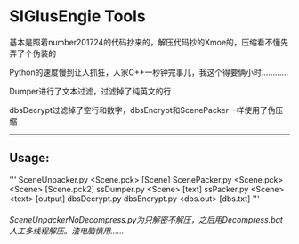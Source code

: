 # SIGlusEngie Tools

基本是照着number201724的代码抄来的，解压代码抄的Xmoe的，压缩看不懂先弄了个伪装的

Python的速度慢到让人抓狂，人家C++一秒钟完事儿，我这个得要俩小时…………

Dumper进行了文本过滤，过滤掉了纯英文的行

dbsDecrypt过滤掉了空行和数字，dbsEncrypt和ScenePacker一样使用了伪压缩


***
## Usage:
'''
SceneUnpacker.py <Scene.pck> [Scene\]
ScenePacker.py <Scene.pck> <Scene\> [Scene.pck2]
ssDumper.py <Scene\> [text\]
ssPacker.py <Scene\> <text\> [output\]
dbsDecrypt.py <dbs file>
dbsEncrypt.py <dbs.out> [dbs.txt]
'''

###### SceneUnpackerNoDecompress.py为只解密不解压，之后用Decompress.bat人工多线程解压。渣电脑慎用……
